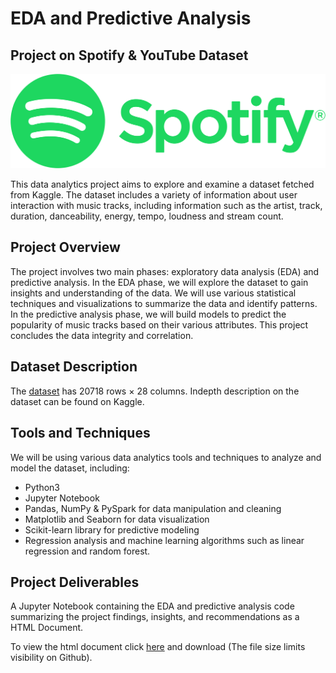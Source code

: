 # EDA and Predictive Analysis 
## Project on Spotify & YouTube Dataset

<p align="center">
  <img src="graphic.png">
</p>

This data analytics project aims to explore and examine a dataset fetched from Kaggle. The dataset includes a variety of information about user interaction with music tracks, including information such as the artist, track, duration, danceability, energy, tempo, loudness and stream count.

## Project Overview

The project involves two main phases: exploratory data analysis (EDA) and predictive analysis. In the EDA phase, we will explore the dataset to gain insights and understanding of the data. We will use various statistical techniques and visualizations to summarize the data and identify patterns. In the predictive analysis phase, we will build models to predict the popularity of music tracks based on their various attributes. This project concludes the data integrity and correlation.

## Dataset Description

The [dataset](https://www.kaggle.com/datasets/salvatorerastelli/spotify-and-youtube) has 20718 rows × 28 columns. Indepth description on the dataset can be found on Kaggle.

## Tools and Techniques

We will be using various data analytics tools and techniques to analyze and model the dataset, including:

* Python3
* Jupyter Notebook
* Pandas, NumPy & PySpark for data manipulation and cleaning
* Matplotlib and Seaborn for data visualization
* Scikit-learn library for predictive modeling
* Regression analysis and machine learning algorithms such as linear regression and random forest.

## Project Deliverables

A Jupyter Notebook containing the EDA and predictive analysis code summarizing the project findings, insights, and recommendations as a HTML Document. 

To view the html document click [here](analysis.html) and download (The file size limits visibility on Github).





